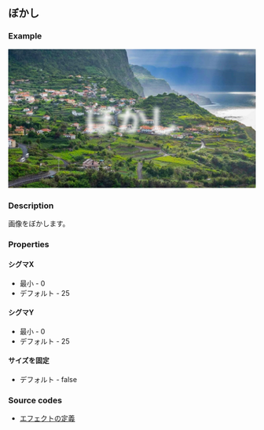 ## ぼかし

### Example

![](https://raw.githubusercontent.com/b-editor/LearnBEditor/main/ja-JP/images/blur.jpg)

### Description

画像をぼかします。

### Properties

#### シグマX

* 最小 - 0
* デフォルト - 25

#### シグマY

* 最小 - 0
* デフォルト - 25
#### サイズを固定

* デフォルト - false

### Source codes

* [エフェクトの定義](https://github.com/b-editor/BEditor/blob/main/src/libraries/BEditor.Primitive/Effects/PrimitiveImages/Blur.cs)